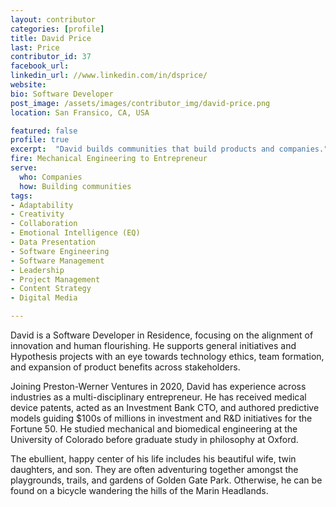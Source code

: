 ```yaml
---
layout: contributor
categories: [profile]
title: David Price
last: Price
contributor_id: 37
facebook_url: 
linkedin_url: //www.linkedin.com/in/dsprice/
website: 
bio: Software Developer
post_image: /assets/images/contributor_img/david-price.png
location: San Fransico, CA, USA

featured: false
profile: true
excerpt:  "David builds communities that build products and companies."
fire: Mechanical Engineering to Entrepreneur
serve:
  who: Companies
  how: Building communities
tags:
- Adaptability
- Creativity
- Collaboration
- Emotional Intelligence (EQ)
- Data Presentation
- Software Engineering
- Software Management
- Leadership 
- Project Management
- Content Strategy
- Digital Media

---
```

David is a Software Developer in Residence, focusing on the alignment of innovation and human flourishing. He supports general initiatives and Hypothesis projects with an eye towards technology ethics, team formation, and expansion of product benefits across stakeholders.

Joining Preston-Werner Ventures in 2020, David has experience across industries as a multi-disciplinary entrepreneur. He has received medical device patents, acted as an Investment Bank CTO, and authored predictive models guiding $100s of millions in investment and R&D initiatives for the Fortune 50. He studied mechanical and biomedical engineering at the University of Colorado before graduate study in philosophy at Oxford.

The ebullient, happy center of his life includes his beautiful wife, twin daughters, and son. They are often adventuring together amongst the playgrounds, trails, and gardens of Golden Gate Park. Otherwise, he can be found on a bicycle wandering the hills of the Marin Headlands.